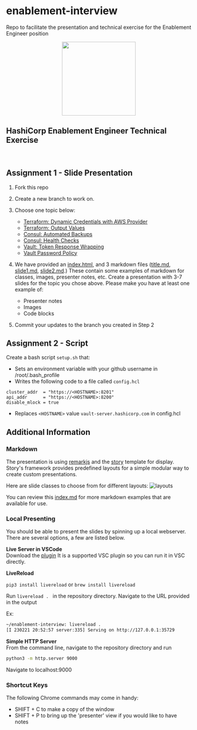 # enablement-interview
Repo to facilitate the presentation and technical exercise for the Enablement Engineer position

<center>
<img width=200px src="https://hashicorp.github.io/field-workshops-assets/assets/logos/HashiCorp_Icon_Black.png" />
</center>

## HashiCorp Enablement Engineer Technical Exercise

<br>

## Assignment 1 - Slide Presentation

1. Fork this repo

2. Create a new branch to work on.

3. Choose one topic below:

   - [Terraform: Dynamic Credentials with AWS Provider](https://developer.hashicorp.com/terraform/cloud-docs/workspaces/dynamic-provider-credentials/aws-configuration)
   - [Terraform: Output Values](https://developer.hashicorp.com/terraform/language/values/outputs)
   - [Consul: Automated Backups](https://developer.hashicorp.com/consul/docs/enterprise/backups)
   - [Consul: Health Checks](https://developer.hashicorp.com/consul/docs/discovery/checks)
   - [Vault: Token Response Wrapping](https://developer.hashicorp.com/vault/docs/concepts/response-wrapping)
   - [Vault Password Policy](https://developer.hashicorp.com/vault/docs/concepts/password-policies)

4. We have provided an [index.html](index.html), and 3 markdown files ([title.md](title.md), [slide1.md](slide1.md), [slide2.md](slide2.md).) These contain some examples of markdown for classes, images, presenter notes, etc. Create a presentation with 3-7 slides for the topic you chose above. Please make you have at least one example of:

   - Presenter notes
   - Images
   - Code blocks

5. Commit your updates to the branch you created in Step 2

## Assignment 2 - Script

Create a bash script  `setup.sh` that:

- Sets an environment variable with your github username in /root/.bash_profile
- Writes the following code to a file called `config.hcl`

```hcl
cluster_addr  = "https://<HOSTNAME>:8201"
api_addr      = "https://<HOSTNAME>:8200"
disable_mlock = true
````

- Replaces `<HOSTNAME>` value `vault-server.hashicorp.com` in config.hcl

## Additional Information

### Markdown

The presentation is using [remarkjs](https://remarkjs.com/) and the [story](https://github.com/xaprb/story/tree/master) template for display. Story's framework provides predefined layouts for a simple modular way to create custom presentations.

Here are slide classes to choose from for different layouts:
![layouts](./assets/images/layouts.png)

You can review this [index.md](https://raw.githubusercontent.com/xaprb/story/master/exampleSite/content/slides/adirondack/index.md) for more markdown examples that are available for use.

### Local Presenting

You should be able to present the slides by spinning up a local webserver. There are several options, a few are listed below.

**Live Server in VSCode** <br>
Download the [plugin](https://marketplace.visualstudio.com/items?itemName=ritwickdey.LiveServer) It is a supported VSC plugin so you can run it in VSC directly.

**LiveReload**

`pip3 install livereload` or `brew install livereload`

Run `livereload . ` in the repository directory. Navigate to the URL provided in the output

Ex:

```bash
~/enablement-interview: livereload .
[I 230221 20:52:57 server:335] Serving on http://127.0.0.1:35729
````

**Simple HTTP Server** <br>
From the command line, navigate to the repository directory and run

```bash
python3 -m http.server 9000
```

Navigate to localhost:9000

### Shortcut Keys

The following Chrome commands may come in handy:

- SHIFT + C to make a copy of the window
- SHIFT + P to bring up the 'presenter' view if you would like to have notes
